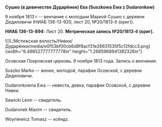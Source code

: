 **Сушко (в девичестве Дударёнок) Ева (Suszkowa Ewa z Dudaronkow)**

9 ноября 1813 г -- венчание с молодым Маркой Сушко с деревни Дедиловичи
(НИАБ 136-13-920, лист 20, №20/1813-б (ориг)).

**НИАБ 136-13-894:** Лист 20. **Метрическая запись №20/1813-б (ориг).**

![](./Мстижская волость/Нивки/Дударёнки/media/e0f53bf00cb6d8f8acf31e26631535f5c12fdcc3.png){width="6.496527777777778in"
height="1.2685968941382326in"}

Осовская Покровская церковь. 9 ноября 1813 года. Запись о венчании.

Suszko Markо -- жених, молодой, парафии Осовской, с деревни Дедиловичи.

Dudaronkowna Ewa -- невеста, девка, парафии Осовской, с деревни Нивки.

Sawicki Leon -- свидетель.

Dudaronek Maxim -- свидетель.

Woyniewicz Tomasz -- ксёндз.
